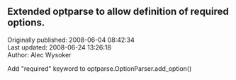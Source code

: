 ## Extended optparse to allow definition of required options.  
Originally published: 2008-06-04 08:42:34  
Last updated: 2008-06-24 13:26:18  
Author: Alec Wysoker  
  
Add "required" keyword to optparse.OptionParser.add_option()